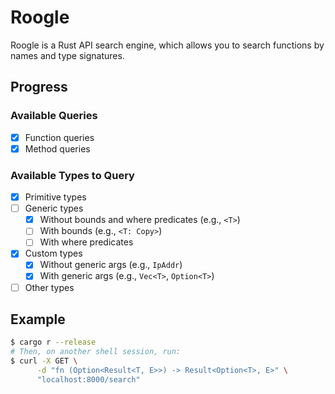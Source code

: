 # Roogle
Roogle is a Rust API search engine, which allows you to search functions by names and type signatures.

## Progress

### Available Queries
- [x] Function queries
- [x] Method queries

### Available Types to Query
- [x] Primitive types
- [ ] Generic types
  - [x] Without bounds and where predicates (e.g., `<T>`)
  - [ ] With bounds (e.g., `<T: Copy>`)
  - [ ] With where predicates
- [x] Custom types
  - [x] Without generic args (e.g., `IpAddr`)
  - [x] With generic args (e.g., `Vec<T>`, `Option<T>`)
- [ ] Other types

## Example
```sh
$ cargo r --release
# Then, on another shell session, run:
$ curl -X GET \
      -d "fn (Option<Result<T, E>>) -> Result<Option<T>, E>" \
      "localhost:8000/search"
```
